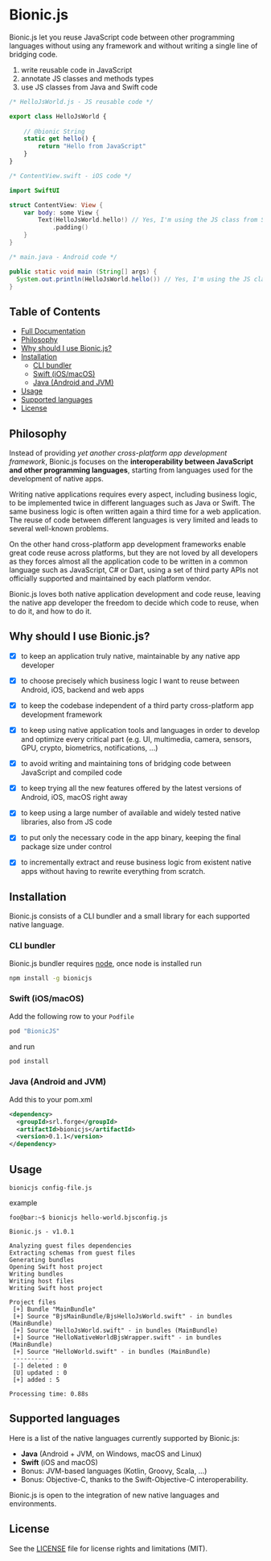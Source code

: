 # Bionic.js

Bionic.js let you reuse JavaScript code between other programming languages without using any framework and without writing a single line of bridging code.

1. write reusable code in JavaScript
2. annotate JS classes and methods types
3. use JS classes from Java and Swift code

```javascript
/* HelloJsWorld.js - JS reusable code */

export class HelloJsWorld {
    
    // @bionic String
    static get hello() {
        return "Hello from JavaScript"
    }
}
```

```swift
/* ContentView.swift - iOS code */

import SwiftUI

struct ContentView: View {
    var body: some View {
        Text(HelloJsWorld.hello!) // Yes, I'm using the JS class from Swift!
            .padding()
    }
}
```

```java
/* main.java - Android code */

public static void main (String[] args) {
  System.out.println(HelloJsWorld.hello()) // Yes, I'm using the JS class from Java!
}
```

## Table of Contents

- [Full Documentation](DOCUMENTATION.md)
- [Philosophy](#philosophy)
- [Why should I use Bionic.js?](#why-should-i-use-bionicjs)
- [Installation](#Installation)
  - [CLI bundler](#cli-bundler)
  - [Swift (iOS/macOS)](#swift-iOSmacOS)
  - [Java (Android and JVM)](#java-android-and-jvm)
- [Usage](#usage)
- [Supported languages](#supported-languages)
- [License](#license)


## Philosophy

Instead of providing *yet another cross-platform app development framework*, Bionic.js focuses on the **interoperability between JavaScript and other programming languages**, starting from languages used for the development of native apps.

Writing native applications requires every aspect, including business logic, to be implemented twice in different languages such as Java or Swift. 
The same business logic is often written again a third time for a web application.
The reuse of code between different languages is very limited and leads to several well-known problems.

On the other hand cross-platform app development frameworks enable great code reuse across platforms, but they are not loved by all developers as they forces almost all the application code to be written in a common language such as JavaScript, C# or Dart, using a set of third party APIs not officially supported and maintained by each platform vendor.
 
Bionic.js loves both native application development and code reuse, leaving the native app developer the freedom to decide which code to reuse, when to do it, and how to do it.


## Why should I use Bionic.js?

- [X] to keep an application truly native, maintainable by any native app developer
- [X] to choose precisely which business logic I want to reuse between Android, iOS, backend and web apps
- [X] to keep the codebase independent of a third party cross-platform app development framework
- [X] to keep using native application tools and languages in order to develop and optimize every critical part (e.g. UI, multimedia, camera, sensors, GPU, crypto, biometrics, notifications, ...)
- [X] to avoid writing and maintaining tons of bridging code between JavaScript and compiled code
- [X] to keep trying all the new features offered by the latest versions of Android, iOS, macOS right away
- [X] to keep using a large number of available and widely tested native libraries, also from JS code
- [X] to put only the necessary code in the app binary, keeping the final package size under control
- [X] to incrementally extract and reuse business logic from existent native apps without having to rewrite everything from scratch.


## Installation

Bionic.js consists of a CLI bundler and a small library for each supported native language.


### CLI bundler

Bionic.js bundler requires [node](https://nodejs.org/en/download/), once node is installed run

```bash
npm install -g bionicjs
```


### Swift (iOS/macOS)

Add the following row to your `Podfile`
```ruby
pod "BionicJS"
```
and run
```bash
pod install 
```


### Java (Android and JVM)

Add this to your pom.xml
```xml
<dependency>
  <groupId>srl.forge</groupId>
  <artifactId>bionicjs</artifactId>
  <version>0.1.1</version>
</dependency>
```


## Usage

```shell
bionicjs config-file.js
```

example

```console
foo@bar:~$ bionicjs hello-world.bjsconfig.js

Bionic.js - v1.0.1

Analyzing guest files dependencies
Extracting schemas from guest files
Generating bundles
Opening Swift host project
Writing bundles
Writing host files
Writing Swift host project

Project files
 [+] Bundle "MainBundle"
 [+] Source "BjsMainBundle/BjsHelloJsWorld.swift" - in bundles (MainBundle)
 [+] Source "HelloJsWorld.swift" - in bundles (MainBundle)
 [+] Source "HelloNativeWorldBjsWrapper.swift" - in bundles (MainBundle)
 [+] Source "HelloWorld.swift" - in bundles (MainBundle)
 ----------
 [-] deleted : 0
 [U] updated : 0
 [+] added : 5

Processing time: 0.88s
```

## Supported languages

Here is a list of the native languages currently supported by Bionic.js:
- **Java** (Android + JVM, on Windows, macOS and Linux)
- **Swift** (iOS and macOS)
- Bonus: JVM-based languages (Kotlin, Groovy, Scala, ...)
- Bonus: Objective-C, thanks to the Swift-Objective-C interoperability.

Bionic.js is open to the integration of new native languages and environments.


## License

See the [LICENSE](LICENSE.md) file for license rights and limitations (MIT).
